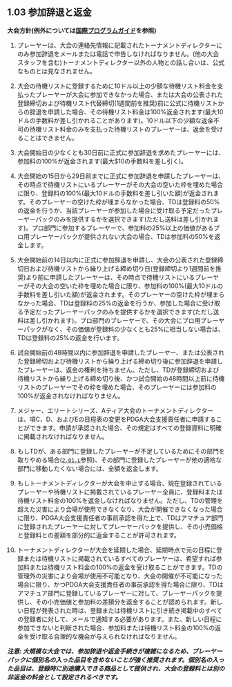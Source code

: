 ## 1.03 参加辞退と返金

**大会方針(例外については[国際プログラムガイド](dgj/programguid)を参照)**

1. プレーヤーは、大会の連絡先情報に記載されたトーナメントディレクターにのみ参加辞退をメールまたは電話で申告しなければなりません。(他の大会スタッフを含む)トーナメントディレクター以外の人物との話し合いは、公式なものとは見なされません。

1. 大会の待機リストに登録するために10ドル以上の少額な待機リスト料金を支払ったプレーヤーが大会に参加できなかった場合、または大会の公表された登録締切および待機リスト代替締切(1週間前を推奨)前に公式に待機リストからの辞退を申請した場合、その待機リスト料金は100%返金されます(最大10ドルの手数料が差し引かれることがあります)。10ドル以下の少額な返金不可の待機リスト料金のみを支払った待機リストのプレーヤーは、返金を受けることはできません。

1. 大会開始日の少なくとも30日前に正式に参加辞退を求めたプレーヤーには、参加料の100%が返金されます(最大$10の手数料を差し引く)。

1. 大会開始の15日から29日前までに正式に参加辞退を申請したプレーヤーは、その時点で待機リストにいるプレーヤーがその大会の空いた枠を埋めた場合に限り、登録料の100%(最大10ドルの手数料を差し引いた額)が返金されます。そのプレーヤーの空けた枠が埋まらなかった場合、TDは登録料の50%の返金を行うか、当該プレーヤーが参加した場合に受け取る予定だったプレーヤーパックのみを提供するかを選択できます(ただし送料は差し引かれます)。プロ部門に参加するプレーヤーで、参加料の25%以上の価値があるプロ用プレーヤーパックが提供されない大会の場合、TDは参加料の50%を返金します。

1. 大会開始前の14日以内に正式に参加辞退を申請し、大会の公表された登録締切日および待機リストから繰り上げる締め切り日(登録締切より1週間前を推奨)より前に申請したプレーヤーは、その時点で待機リストにいるプレーヤーがその大会の空いた枠を埋めた場合に限り、参加料の100%(最大10ドルの手数料を差し引いた額)が返金されます。そのプレーヤーの空けた枠が埋まらなかった場合、TDは登録料の25%の返金を行うか、参加した場合に受け取る予定だったプレーヤーパックのみを提供するかを選択できます(ただし送料は差し引かれます)。プロ部門のプレーヤーで、その大会にプロ用プレーヤーパックがなく、その価値が登録料の少なくとも25%に相当しない場合は、TDは登録料の25%の返金を行います。

1. 試合開始前の48時間以内に参加辞退を申請したプレーヤー、または公表された登録締切および待機リストから繰り上げる締め切り後に参加辞退を申請したプレーヤーは、返金の権利を持ちません。ただし、TDが登録締切および待機リストから繰り上げる締め切り後、かつ試合開始の48時間以上前に待機リストのプレーヤーでその枠を埋めた場合、そのプレーヤーには参加料の100%が返金されなければなりません。

1. メジャー、エリートシリーズ、Aティア大会のトーナメントディレクターは、項C、D、およびEの日程表の変更をPDGA大会支援責任者に申請することができます。申請が承認された場合、その規定はすべての登録資料に明確に掲載されなければなりません。

1. もしTDが、ある部門に登録したプレーヤーが不足しているためにその部門を取りやめる場合([`2.01.L`](#一般事項)参照)、その部門に登録したプレーヤーが他の適格な部門に移動したくない場合には、全額を返金します。

1. もしトーナメントディレクターが大会を中止する場合、現在登録されているプレーヤーや待機リストに掲載されているプレーヤー全員に、登録料または待機リスト料金の100%を返金しなければなりません。ただし、TDの管理を超えた災害により会場が使用できなくなり、大会が開催できなくなった場合に限り、PDGA大会支援責任者の事前承認を得た上で、TDはアマチュア部門に登録されたプレーヤーに対してプレーヤーパックを提供し、その小売価格と登録料との差額を部分的に返金することが許可されます。

1. トーナメントディレクターが大会を延期した場合、延期時点で元の日程に登録または待機リストに掲載されているすべてのプレーヤーは、希望すれば参加料または待機リスト料金の100%の返金を受け取ることができます。TDの管理外の災害により会場が使用不可能となり、大会の開催が不可能になった場合に限り、かつPDGA大会支援責任者の事前承認を得た場合に限り、TDはアマチュア部門に登録しているプレーヤーに対して、プレーヤーパックを提供し、その小売価値と参加料の差額分を返金することが認められます。新しい日程が発表された時は、登録または待機リストに引き続き掲載中のすべての登録者に対して、メールで通知する必要があります。また、新しい日程に参加できないと判断された場合、参加料または待機リスト料金の100%の返金を受け取る合理的な機会が与えられなければなりません。

***注意: 大規模な大会では、参加辞退や返金手続きが複雑になるため、プレーヤーパックに個別名の入った品目を含めないことが強く推奨されます。個別名の入った品目は、登録時に別途購入できる商品として提供され、大会の登録料とは別の非返金の料金として設定されるべきです。***


